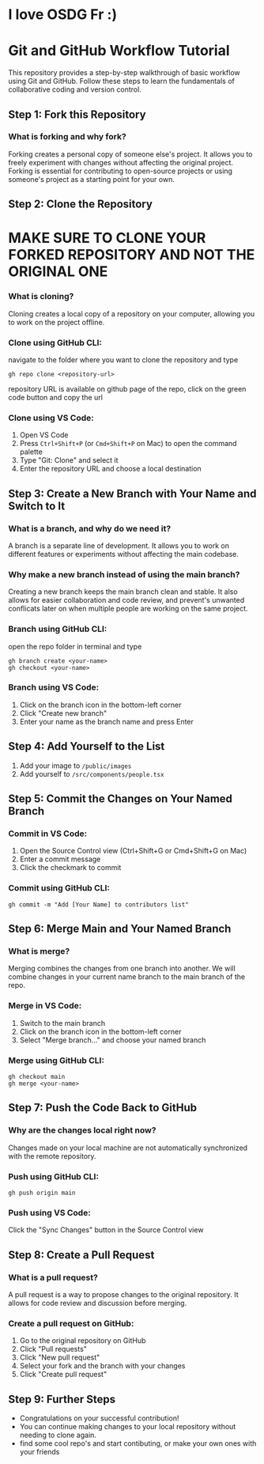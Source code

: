 # I love OSDG Fr :)

# Git and GitHub Workflow Tutorial

This repository provides a step-by-step walkthrough of basic workflow using Git and GitHub. Follow these steps to learn the fundamentals of collaborative coding and version control.

## Step 1: Fork this Repository

### What is forking and why fork?
Forking creates a personal copy of someone else's project. It allows you to freely experiment with changes without affecting the original project. Forking is essential for contributing to open-source projects or using someone's project as a starting point for your own.

## Step 2: Clone the Repository

# MAKE SURE TO CLONE YOUR FORKED REPOSITORY AND NOT THE ORIGINAL ONE 

### What is cloning?
Cloning creates a local copy of a repository on your computer, allowing you to work on the project offline.

### Clone using GitHub CLI:
navigate to the folder where you want to clone the repository and type 
```
gh repo clone <repository-url>
```
repository URL is available on github page of the repo, click on the green code button and copy the url 


### Clone using VS Code:
1. Open VS Code
2. Press `Ctrl+Shift+P` (or `Cmd+Shift+P` on Mac) to open the command palette
3. Type "Git: Clone" and select it
4. Enter the repository URL and choose a local destination

## Step 3: Create a New Branch with Your Name and Switch to It

### What is a branch, and why do we need it?
A branch is a separate line of development. It allows you to work on different features or experiments without affecting the main codebase.

### Why make a new branch instead of using the main branch?
Creating a new branch keeps the main branch clean and stable. It also allows for easier collaboration and code review, and prevent's unwanted conflicats later on when multiple people are working on the same project.

### Branch using GitHub CLI:

open the repo folder in terminal and type 
```
gh branch create <your-name>
gh checkout <your-name>
```

### Branch using VS Code:
1. Click on the branch icon in the bottom-left corner
2. Click "Create new branch"
3. Enter your name as the branch name and press Enter

## Step 4: Add Yourself to the List

1. Add your image to `/public/images`
2. Add yourself to `/src/components/people.tsx`

## Step 5: Commit the Changes on Your Named Branch

### Commit in VS Code:
1. Open the Source Control view (Ctrl+Shift+G or Cmd+Shift+G on Mac)
2. Enter a commit message
3. Click the checkmark to commit

### Commit using GitHub CLI:
```
gh commit -m "Add [Your Name] to contributors list"
```

## Step 6: Merge Main and Your Named Branch

### What is merge?
Merging combines the changes from one branch into another. We will combine changes in your current name branch to the main branch of the repo. 

### Merge in VS Code:
1. Switch to the main branch
2. Click on the branch icon in the bottom-left corner
3. Select "Merge branch..." and choose your named branch

### Merge using GitHub CLI:
```
gh checkout main
gh merge <your-name>
```

## Step 7: Push the Code Back to GitHub

### Why are the changes local right now?
Changes made on your local machine are not automatically synchronized with the remote repository.

### Push using GitHub CLI:
```
gh push origin main
```

### Push using VS Code:
Click the "Sync Changes" button in the Source Control view

## Step 8: Create a Pull Request

### What is a pull request?
A pull request is a way to propose changes to the original repository. It allows for code review and discussion before merging.

### Create a pull request on GitHub:
1. Go to the original repository on GitHub
2. Click "Pull requests"
3. Click "New pull request"
4. Select your fork and the branch with your changes
5. Click "Create pull request"

## Step 9: Further Steps

- Congratulations on your successful contribution!
- You can continue making changes to your local repository without needing to clone again.
- find some cool repo's and start contibuting, or make your own ones with your friends 

